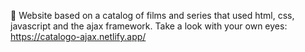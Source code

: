 🎫 Website based on a catalog of films and series that used html, css, javascript and the ajax framework.
Take a look with your own eyes: https://catalogo-ajax.netlify.app/
